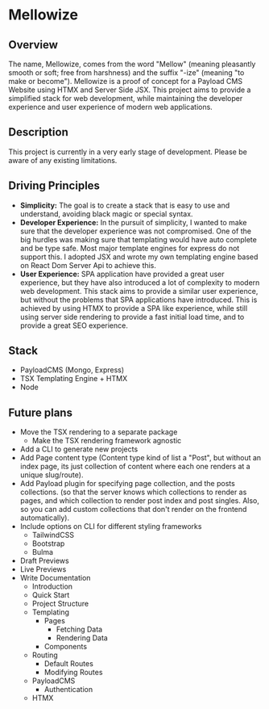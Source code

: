 # Mellowize

## Overview

The name, Mellowize, comes from the word "Mellow" (meaning pleasantly smooth or soft; free from harshness) and the suffix "-ize" (meaning "to make or become"). Mellowize is a proof of concept for a Payload CMS Website using HTMX and Server Side JSX. This project aims to provide a simplified stack for web development, while maintaining the developer experience and user experience of modern web applications.

## Description

This project is currently in a very early stage of development. Please be aware of any existing limitations.

## Driving Principles

- **Simplicity:** The goal is to create a stack that is easy to use and understand, avoiding black magic or special syntax.
- **Developer Experience:** In the pursuit of simplicity, I wanted to make sure that the developer experience was not compromised. One of the big hurdles was making sure that templating would have auto complete and be type safe. Most major template engines for express do not support this. I adopted JSX and wrote my own templating engine based on React Dom Server Api to achieve this.
- **User Experience:** SPA application have provided a great user experience, but they have also introduced a lot of complexity to modern web development. This stack aims to provide a similar user experience, but without the problems that SPA applications have introduced. This is achieved by using HTMX to provide a SPA like experience, while still using server side rendering to provide a fast initial load time, and to provide a great SEO experience.

## Stack
- PayloadCMS (Mongo, Express)
- TSX Templating Engine + HTMX
- Node

## Future plans

- Move the TSX rendering to a separate package
  - Make the TSX rendering framework agnostic
- Add a CLI to generate new projects
- Add Page content type (Content type kind of list a "Post", but without an index page, its just collection of content where each one renders at a unique slug/route).
- Add Payload plugin for specifying page collection, and the posts collections. (so that the server knows which collections to render as pages, and which collection to render post index and post singles. Also, so you can add custom collections that don't render on the frontend automatically).
- Include options on CLI for different styling frameworks
  - TailwindCSS
  - Bootstrap
  - Bulma
- Draft Previews
- Live Previews
- Write Documentation
  - Introduction
  - Quick Start
  - Project Structure
  - Templating
    - Pages
      - Fetching Data
      - Rendering Data
    - Components
  - Routing
    - Default Routes
    - Modifying Routes
  - PayloadCMS
    - Authentication
  - HTMX
